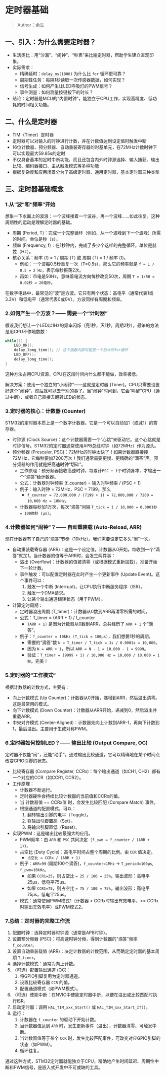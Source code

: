 # 定时器基础

> Author：余生

## 一、引入：为什么需要定时器？

- 生活类比：用“沙漏”、“闹钟”、“秒表”来比喻定时器，帮助学生建立直观印象。
- 实际需求：
  - 精确延时：`delay_ms(1000)` 为什么比 `for` 循环更可靠？
  - 周期性任务：每隔1秒读取一次传感器数据，如何实现？
  - 信号生成：如何产生让LED呼吸灯的PWM信号？
  - 事件测量：如何测量按键按下的时长？
- 结论：定时器是MCU的“内置时钟”，能独立于CPU工作，实现高精度、低功耗的时间相关功能。

## 二、什么是定时器

- TIM（Timer）定时器
- 定时器可以对输入的时钟进行计数，并在计数值达到设定值时触发中断
- 16位计数器、预分频器、自动重装寄存器的时基单元，在72MHz计数时钟下可以实现最大59.65s的定时
- 不仅具备基本的定时中断功能，而且还包含内外时钟源选择、输入捕获、输出比较、编码器接口、主从触发模式等多种功能
- 根据复杂度和应用场景分为了高级定时器、通用定时器、基本定时器三种类型

## 三、定时器基础概念

### 1.从“波”和“频率”开始

想象一下水面上的波浪：一个波峰接着一个波谷，再一个波峰……如此往复。这种周期性的运动是理解定时器的基础。

- 周期 (Period, T)：完成一个完整循环（例如，从一个波峰到下一个波峰）所需的时间。单位是秒（s）。
- 频率 (Frequency, f)：在1秒钟内，完成了多少个这样的完整循环。单位是赫兹（Hz）。
- 核心关系：频率 (f) = 1 / 周期 (T) 或 周期 (T) = 1 / 频率 (f)。
  - 例如：一个波每0.5秒重复一次（T=0.5s），那么它的频率就是 `f = 1 / 0.5 = 2 Hz`，表示每秒振荡2次。
  - 再如：市电是50Hz，意味着电流方向每秒改变50次，周期 `T = 1/50 = 0.02秒 = 20毫秒`。

在数字电路中，最常见的“波”是方波。它只有两个状态：高电平（通常代表1或3.3V）和低电平（通常代表0或0V）。方波同样有周期和频率。

### 2.如何产生一个方波？—— 需要一个“计时器”

假设我们想让一个LED以1Hz的频率闪烁（亮1秒，灭1秒，周期2秒）。最笨的方法是用CPU不停地数数：

```cpp
while(1) {
    LED_ON();
    delay_long_time(); // 这个函数内部可能是一个巨大的for循环
    LED_OFF();
    delay_long_time();
}
```

这种方法占用CPU资源，CPU在这段时间内什么都不能做，效率极低。

解决方案：使用一个独立的“小闹钟”——这就是定时器 (Timer)。CPU只需要设置好这个“闹钟”，然后就可以去干别的事了。当“闹钟”时间到，它会“叫醒”CPU（通过中断），或者自己直接去翻转LED的状态。

### 3.定时器的核心：计数器 (Counter)

STM32的定时器本质上是一个数字计数器。它是一个可以自动加1（或减1）的寄存器。

- 时钟源 (Clock Source)：这个计数器需要一个“心跳”来驱动它。这个心跳就是时钟信号。STM32的定时器通常使用APB总线时钟（如72MHz）作为源头。
- 预分频器 (Prescaler, PSC)：72MHz的时钟太快了！如果计数器直接接72MHz，它每秒要加7200万次！我们通常需要更慢、更精确的“滴答”声。预分频器的作用就是把高速时钟“切碎”。
  - 工作原理：预分频器接收高速时钟，每累计`PSC + 1`个时钟脉冲，才输出一个“滴答”给计数器。
  - 公式：计数器时钟频率 (f_counter) = 输入时钟频率 / (PSC + 1)
  - 例子：输入时钟 = 72MHz，PSC = 7199。那么
    - `f_counter = 72,000,000 / (7199 + 1) = 72,000,000 / 7200 = 10,000 Hz = 10kHz`。
  - 计数器每秒加1万次，每次“滴答”间隔 `T_tick = 1 / 10,000 = 0.0001秒 = 100微秒 (μs)`。

### 4.计数器如何“闹钟”？—— 自动重装载 (Auto-Reload, ARR)

现在计数器有了自己的“滴答”节奏（10kHz）。我们需要设定它多久“闹”一次。

- 自动重装载寄存器 (ARR)：这是一个设定值。计数器从0开始，每收到一个“滴答”就加1。当计数器的值等于ARR时，会发生两件事：
  - 溢出 (Overflow)：计数器的值被清零（或根据模式重新加载），准备开始下一轮计数。
  - 事件触发：可以配置定时器在此时产生一个更新事件 (Update Event)。这个事件可以：
    1. 触发一个中断 (Interrupt)，让CPU执行中断服务程序（ISR）。
    2. 触发一个DMA请求。
    3. 让某个输出通道翻转状态（用于PWM）。
- 计算定时周期：
  - 定时器溢出周期 (T_timer)：计数器从0数到ARR再清零所需的时间。
  - 公式：T_timer = (ARR + 1) / f_counter
    - `(ARR + 1)` 是因为计数器从0数到ARR，总共经历了 `ARR + 1` 个“滴答”。
  - 例子：`f_counter = 10kHz (T_tick = 100μs)`，我们想要1秒的周期。
    - 需要的“滴答”数 `N = T_timer / T_tick = 1s / 0.0001s = 10,000`。
    - 因为 `N = ARR + 1`，所以 `ARR = N - 1 = 10,000 - 1 = 9999`。
    - 验证：`T_timer = (9999 + 1) / 10,000 Hz = 10,000 / 10,000 = 1秒`。完美！

### 5.定时器的“工作模式”

根据计数器的计数方式，主要有：

- 向上计数模式 (Up Counter)：计数器从0开始，递增到ARR，然后溢出清零。这是最常用的模式。
- 向下计数模式 (Down Counter)：计数器从ARR开始，递减到0，然后溢出并重载ARR。
- 中央对齐模式 (Center-Aligned)：计数器先向上计数到ARR-1，再向下计数到1，最后溢出。主要用于生成对称PWM。

### 6.定时器如何控制LED？—— 输出比较 (Output Compare, OC)

定时器不仅能“闹”，还能“动手”。通过输出比较通道，它可以精确地在某个时间点改变GPIO引脚的状态。

- 比较寄存器 (Compare Register, CCRx)：每个输出通道（如CH1, CH2）都有一个对应的CCR（如CCR1, CCR2）。
- 工作原理：
  - 计数器不断运行。
  - 定时器硬件会持续比较计数器的当前值和CCRx的值。
  - 当 计数器值 == CCRx值 时，会发生比较匹配 (Compare Match) 事件。
  - 根据通道的配置模式，可以：
    1. 翻转输出引脚的电平（Toggle）。
    2. 将输出引脚置高（Set）。
    3. 将输出引脚置低（Reset）。
- 实现PWM：这是输出比较最强大的应用。
  - PWM频率：由 `ARR` 和 `PSC` 共同决定（`f_pwm = f_counter / (ARR + 1)`）。
  - 占空比 (Duty Cycle)：高电平时间占整个周期的比例。由 `CCR` 值决定。
    - `占空比 = CCRx / (ARR + 1)`
  - 例子：`ARR=99` (周期100个滴答)，`f_counter=1MHz` -> `T_period=100μs`, `f_pwm=10kHz`。
    - 如果 `CCR1=25`，则占空比 `= 25 / 100 = 25%`。输出波形：高电平25μs，低电平75μs。
    - 如果 `CCR1=75`，则占空比 `= 75 / 100 = 75%`。输出波形：高电平75μs，低电平25μs。
  - 模式：通常使用PWM模式1（计数器 < CCRx时输出有效电平，>= CCRx时输出无效电平）或PWM模式2。

### 7.总结：定时器的完整工作流

1. 配置时钟：选择定时器时钟源（通常是APB时钟）。
2. 设置预分频器 (PSC)：将高速时钟分频，得到计数器的“滴答”频率 `f_counter`。
3. 设置自动重装载值 (ARR)：决定计数器的计数范围，从而确定定时器的基本周期 `T_timer`。
4. 选择计数模式：通常为向上计数。
5. （可选）配置输出通道 (OC)：
   1. 将GPIO引脚复用为定时器通道。
   2. 设置比较寄存器 `CCR` 的值。
   3. 配置通道模式（如PWM模式）。
6. （可选）使能中断：在NVIC中使能定时器中断，以便在溢出或比较匹配时执行ISR。
7. 启动定时器：调用 `HAL_TIM_xxx_Start()` 或 `HAL_TIM_xxx_Start_IT()`。
8. 运行：
   1. 计数器在 `f_counter` 的驱动下开始计数。
   2. 当计数器值达到 `ARR` 时，发生更新事件（溢出），计数器清零，可触发中断。
   3. 当计数器值等于某个 `CCR` 时，发生比较匹配事件，可改变对应GPIO引脚的状态（如PWM）。
   4. 循环往复。

通过这种方式，STM32定时器就能独立于CPU，精确地产生时间延迟、周期性中断和PWM信号，是嵌入式开发中不可或缺的工具。
